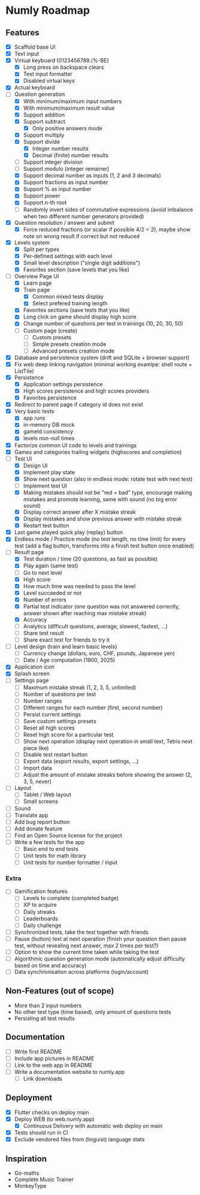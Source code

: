# Numly Roadmap

## Features

- [X] Scaffold base UI
- [X] Text input
- [X] Virtual keyboard (0123456789./%-BE)
    - [X] Long press on backspace clears
    - [X] Text input formatter
    - [X] Disabled virtual keys
- [X] Actual keyboard
- [ ] Question generation
    - [X] With minimum/maximum input numbers
    - [X] With minimum/maximum result value
    - [X] Support addition
    - [X] Support subtract
        - [X] Only positive answers mode
    - [X] Support multiply
    - [X] Support divide
        - [X] Integer number results
        - [X] Decimal (finite) number results
    - [ ] Support integer division
    - [ ] Support modulo (integer remainer)
    - [X] Support decimal number as inputs (1, 2 and 3 decimals)
    - [X] Support fractions as input number
    - [X] Support % as input number
    - [X] Support power
    - [X] Support n-th root
    - [ ] Randomly invert sides of commutative expressions (avoid imbalance when two different number generators provided)
- [X] Question resolution / answer and submit
    - [X] Force reduced fractions (or scalar if possible 4/2 = 2), maybe show note on wrong result if correct but not reduced
- [X] Levels system
    - [X] Split per types
    - [X] Per-defined settings with each level
    - [X] Small level description ("single digit additions")
    - [X] Favorites section (save levels that you like)
- [ ] Overview Page UI
    - [X] Learn page
    - [X] Train page
        - [X] Common mixed tests display
        - [X] Select prefered training length
    - [X] Favorites sections (save tests that you like)
    - [X] Long click on game should display high score
    - [X] Change number of questions per test in trainings (10, 20, 30, 50)
    - [ ] Custom page (create)
        - [ ] Custom presets
        - [ ] Simple presets creation mode
        - [ ] Advanced presets creation mode
- [X] Database and persistence system (drift and SQLite + browser support)
- [X] Fix web deep linking navigation (minimal working examlpe: shell route + ListTile)
- [X] Persistence
    - [X] Application settings persistence
    - [X] High scores persistence and high scores providers
    - [X] Favorites persistence
- [X] Redirect to parent page if category id does not exist
- [X] Very basic tests
    - [X] app runs
    - [X] in-memory DB mock
    - [X] gameId consistency
    - [X] levels non-null times
- [X] Factorize common UI code to levels and trainings
- [X] Games and categories trailing widgets (highscores and completion)
- [ ] Test UI
    - [X] Design UI
    - [X] Implement play state
    - [X] Show next question (also in endless mode: rotate test with next test)
    - [ ] Implement test UI
    - [X] Making mistakes should not be "red = bad" type, encourage making mistakes and promote learning, same with sound (no big error sound)
    - [X] Display correct answer after X mistake streak
    - [X] Display mistakes and show previous answer with mistake streak
    - [X] Restart test button
- [X] Last game played quick play (replay) button
- [X] Endless mode / Practice mode (no test length, no time limit) for every test (add a flag button, transforms into a finish test button once enabled)
- [ ] Result page
    - [X] Test duration / time (20 questions, as fast as possible)
    - [X] Play again (same test)
    - [ ] Go to next level
    - [X] High score
    - [X] How much time was needed to pass the level
    - [X] Level succeeded or not
    - [X] Number of errors
    - [X] Partial test indicator (one question was not answered correctly, answer shown after reaching max mistake streak)
    - [X] Accuracy
    - [ ] Analytics (difficult questions, average, slowest, fastest, ...)
    - [ ] Share test result
    - [ ] Share exact test for friends to try it
- [ ] Level design (train and learn basic levels)
    - [ ] Currency change (dollars, euro, CHF, pounds, Japanese yen)
    - [ ] Date / Age computation (1900, 2025)
- [X] Application icon
- [X] Splash screen
- [ ] Settings page
    - [ ] Maximum mistake streak (1, 2, 3, 5, unlimited)
    - [ ] Number of questions per test
    - [ ] Number ranges
    - [ ] Different ranges for each number (first, second number)
    - [ ] Persist current settings
    - [ ] Save custom settings presets
    - [ ] Reset all high scores
    - [ ] Reset high score for a particular test
    - [ ] Show next operation (display next operation in small text, Tetris next piece like)
    - [ ] Disable test restart button
    - [ ] Export data (export results, export settings, ...)
    - [ ] Import data
    - [ ] Adjust the amount of mistake streaks before showing the answer (2, 3, 5, never)
- [ ] Layout
    - [ ] Tablet / Web layout
    - [ ] Small screens
- [ ] Sound
- [ ] Translate app
- [ ] Add bug report button
- [ ] Add donate feature
- [ ] Find an Open Source license for the project
- [ ] Write a few tests for the app
    - [ ] Basic end to end tests
    - [ ] Unit tests for math library
    - [ ] Unit tests for number formatter / input

### Extra

- [ ] Gamification features
    - [ ] Levels to complete (completed badge)
    - [ ] XP to acquire
    - [ ] Daily streaks
    - [ ] Leaderboards
    - [ ] Daily challenge
- [ ] Synchronized tests, take the test together with friends
- [ ] Pause (button) text at next operation (finish your question then pause test, without revealing next answer, max 2 times per test?)
- [ ] Option to show the current time taken while taking the test
- [ ] Algorithmic question generation mode (automatically adjust difficulty based on time and accuracy)
- [ ] Data synchronisation across platforms (login/account)

## Non-Features (out of scope)

- More than 2 input numbers
- No other test type (time based), only amount of questions tests
- Persisting all test results

## Documentation

- [ ] Write first README
- [ ] Include app pictures in README
- [ ] Link to the web app in README
- [ ] Write a documentation website to numly.app
    - [ ] Link downloads

## Deployment

- [X] Flutter checks on deploy main
- [X] Deploy WEB (to web.numly.app)
    - [X] Continuous Delivery with automatic web deploy on main
- [X] Tests should run in CI
- [X] Exclude vendored files from (linguist) language stats

## Inspiration

- Go-maths
- Complete Music Trainer
- MonkeyType

